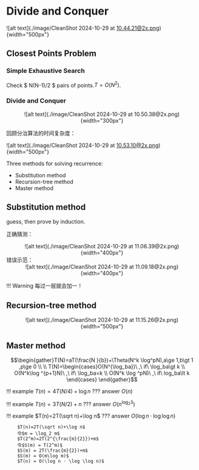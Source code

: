 # Divide and Conquer
![alt text](./image/CleanShot 2024-10-29 at 10.44.21@2x.png){width="500px"}
## Closest Points Problem
### Simple Exhaustive Search
Check $ N(N-1)/2 $ pairs of points.$T = O(N^2)$.
### Divide and Conquer 

<center>
![alt text](./image/CleanShot 2024-10-29 at 10.50.38@2x.png){width="300px"}
</center>

回顾分治算法的时间复杂度：

![alt text](./image/CleanShot 2024-10-29 at 10.53.10@2x.png){width="500px"}

Three methods for solving recurrence:   

- Substitution method
- Recursion-tree method
- Master method

## Substitution method
guess, then prove by induction.

正确猜测：  
<center>
![alt text](./image/CleanShot 2024-10-29 at 11.06.39@2x.png){width="400px"}
</center>
错误示范：  
<center>
![alt text](./image/CleanShot 2024-10-29 at 11.09.18@2x.png){width="400px"}
</center>

!!! Warning
    每过一层就会加一！

## Recursion-tree method
<center>
![alt text](./image/CleanShot 2024-10-29 at 11.15.26@2x.png){width="500px"}
</center>

## Master method

$$\begin{gather}T(N)=aT(\frac{N }{b})+\Theta(N^k \log^pN),a\ge 1,b\gt 1 ,p\ge 0 \\
\\
T(N)=\begin{cases}O(N^{\log_ba})\ ,\ if\ \log_ba\gt k \\ O(N^k\log ^{p+1}N)\ ,\ if\ \log_ba=k \\  O(N^k \log ^pN)\ ,\ if\ log_ba\lt k
\end{cases}
\end{gather}$$

!!! example
    $T(n)=4T(N/4)+\log n$
    ??? answer
        $O(n)$

!!! example
    $T(n)=3T(N/2)+n$
    ??? answer
        $O(n^{\log_2 3})$

!!! example
    $T(n)=2T(\sqrt n)+\log n$
    ??? answer
        $O(\log n · \log \log n)$

        $T(n)=2T(\sqrt n)+\log n$   
        令$m = \log_2 m$    
        $T(2^m)=2T(2^{\frac{m}{2}})+m$      
        令$S(m) = T(2^m)$   
        $S(m) = 2T(\frac{m}{2})+m$      
        $S(m) = O(m\log m)$      
        $T(n) = O(\log n · \log \log n)$